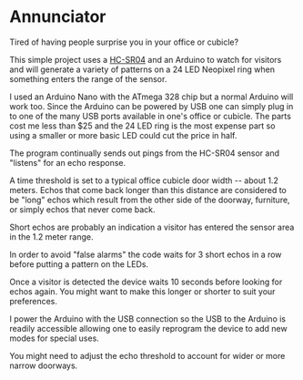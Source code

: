 # Annunciator

Tired of having people surprise you in your office or cubicle?  

This simple project uses a [HC-SR04](http://www.micropik.com/PDF/HCSR04.pdf)
and an Arduino to watch for visitors and will generate a
variety of patterns on a 24 LED Neopixel ring when something enters the 
range of the sensor.

I used an Arduino Nano with the ATmega 328 chip but a
normal Arduino will work too.  Since the Arduino can be powered by USB
one can simply plug in to one of the many USB ports available in one's 
office or cubicle.  The parts cost me less than $25 and the
24 LED ring is the most expense part so using a smaller or more basic LED 
could cut the price in half.

The program continually sends out pings from the HC-SR04 sensor
and "listens" for an echo response.  

A time threshold is set to a typical office cubicle door width 
-- about 1.2 meters.
Echos that come back longer than this distance are considered to be "long"
echos which result from the other side of the doorway, furniture, or simply
echos that never come back.

Short echos are probably an indication a visitor has entered the sensor 
area in the 1.2 meter range.

In order to avoid "false alarms" the code waits for 3 short echos in a row
before putting a pattern on the LEDs.

Once a visitor is detected the device waits 10 seconds before looking for echos
again.  You might want to make this longer or shorter to suit your 
preferences.

I power the Arduino with the USB connection so the USB to the Arduino is 
readily accessible allowing one to 
easily reprogram the device to add new modes for special uses.

You might need to adjust the echo threshold to account for wider or more
narrow doorways.
